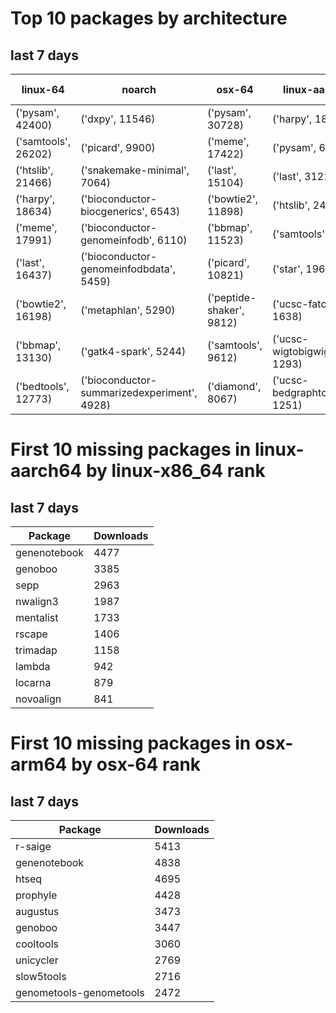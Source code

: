 # Top 10 packages by architecture
## last 7 days
|linux-64 | noarch | osx-64 | linux-aarch64 | osx-arm64 | 
|-|-|-|-|-|
|('pysam', 42400) |('dxpy', 11546) |('pysam', 30728) |('harpy', 18337) |('pysam', 4767) |
|('samtools', 26202) |('picard', 9900) |('meme', 17422) |('pysam', 6584) |('last', 2585) |
|('htslib', 21466) |('snakemake-minimal', 7064) |('last', 15104) |('last', 3121) |('htslib', 1018) |
|('harpy', 18634) |('bioconductor-biocgenerics', 6543) |('bowtie2', 11898) |('htslib', 2482) |('diamond', 951) |
|('meme', 17991) |('bioconductor-genomeinfodb', 6110) |('bbmap', 11523) |('samtools', 2124) |('samtools', 940) |
|('last', 16437) |('bioconductor-genomeinfodbdata', 5459) |('picard', 10821) |('star', 1962) |('bwa', 815) |
|('bowtie2', 16198) |('metaphlan', 5290) |('peptide-shaker', 9812) |('ucsc-fatotwobit', 1638) |('hmmer', 590) |
|('bbmap', 13130) |('gatk4-spark', 5244) |('samtools', 9612) |('ucsc-wigtobigwig', 1293) |('fasttree', 587) |
|('bedtools', 12773) |('bioconductor-summarizedexperiment', 4928) |('diamond', 8067) |('ucsc-bedgraphtobigwig', 1251) |('raxml', 553) |
# First 10 missing packages in linux-aarch64 by linux-x86_64 rank
## last 7 days

| Package | Downloads |
| - | - |
| genenotebook | 4477 | 
| genoboo | 3385 | 
| sepp | 2963 | 
| nwalign3 | 1987 | 
| mentalist | 1733 | 
| rscape | 1406 | 
| trimadap | 1158 | 
| lambda | 942 | 
| locarna | 879 | 
| novoalign | 841 | 
# First 10 missing packages in osx-arm64 by osx-64 rank
## last 7 days

| Package | Downloads |
| - | - |
| r-saige | 5413 | 
| genenotebook | 4838 | 
| htseq | 4695 | 
| prophyle | 4428 | 
| augustus | 3473 | 
| genoboo | 3447 | 
| cooltools | 3060 | 
| unicycler | 2769 | 
| slow5tools | 2716 | 
| genometools-genometools | 2472 | 
